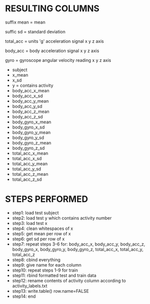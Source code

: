 # RESULTING COLUMNS

suffix mean = mean 

suffic sd = standard deviation

total_acc = units 'g' acceleration signal x y z axis

body_acc = body acceleration signal x y z axis

gyro = gyroscope angular velocity reading x y z axis

* subject
* x_mean
* x_sd
* y = contains activity
* body_acc_x_mean
* body_acc_x_sd
* body_acc_y_mean
* body_acc_y_sd
* body_acc_z_mean
* body_acc_z_sd
* body_gyro_x_mean
* body_gyro_x_sd
* body_gyro_y_mean
* body_gyro_y_sd
* body_gyro_z_mean
* body_gyro_z_sd
* total_acc_x_mean
* total_acc_x_sd
* total_acc_y_mean
* total_acc_y_sd
* total_acc_z_mean
* total_acc_z_sd


# STEPS PERFORMED
* step1: load test subject
* step2: load test y which contains activity number
* step3: load test x
* step4: clean whitespaces of x
* step5: get mean per row of x
* step6: get sd per row of x
* step7: repeat steps 3-6 for: body_acc_x, body_acc_y, body_acc_z, body_gyro_x, body_gyro_y, body_gyro_z, total_acc_x, total_acc_y, total_acc_z
* step8: cbind everything
* step9: give name for each column
* step10: repeat steps 1-9 for train
* step11: rbind formatted test and train data
* step12: rename contents of activity column according to activity_labels.txt
* step13: write.table() row.name=FALSE
* step14: end